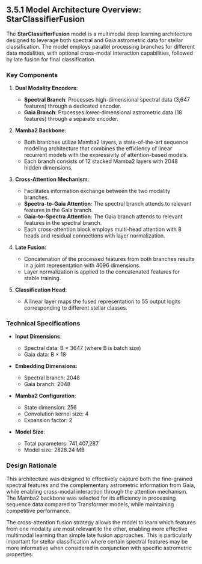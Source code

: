 
## 3.5.1 Model Architecture Overview: StarClassifierFusion

The **StarClassifierFusion** model is a multimodal deep learning architecture designed to leverage both spectral and Gaia astrometric data for stellar classification. The model employs parallel processing branches for different data modalities, with optional cross-modal interaction capabilities, followed by late fusion for final classification.

### Key Components

1. **Dual Modality Encoders**: 
   * **Spectral Branch**: Processes high-dimensional spectral data (3,647 features) through a dedicated encoder.
   * **Gaia Branch**: Processes lower-dimensional astrometric data (18 features) through a separate encoder.

2. **Mamba2 Backbone**:
   * Both branches utilize Mamba2 layers, a state-of-the-art sequence modeling architecture that combines the efficiency of linear recurrent models with the expressivity of attention-based models.
   * Each branch consists of 12 stacked Mamba2 layers with 2048 hidden dimensions.

3. **Cross-Attention Mechanism**:
   * Facilitates information exchange between the two modality branches.
   * **Spectra-to-Gaia Attention**: The spectral branch attends to relevant features in the Gaia branch.
   * **Gaia-to-Spectra Attention**: The Gaia branch attends to relevant features in the spectral branch.
   * Each cross-attention block employs multi-head attention with 8 heads and residual connections with layer normalization.

4. **Late Fusion**:
   * Concatenation of the processed features from both branches results in a joint representation with 4096 dimensions.
   * Layer normalization is applied to the concatenated features for stable training.

5. **Classification Head**:
   * A linear layer maps the fused representation to 55 output logits corresponding to different stellar classes.

### Technical Specifications

* **Input Dimensions**:
  * Spectral data: B × 3647 (where B is batch size)
  * Gaia data: B × 18
  
* **Embedding Dimensions**:
  * Spectral branch: 2048
  * Gaia branch: 2048
  
* **Mamba2 Configuration**:
  * State dimension: 256
  * Convolution kernel size: 4
  * Expansion factor: 2

* **Model Size**:
  * Total parameters: 741,407,287
  * Model size: 2828.24 MB

### Design Rationale

This architecture was designed to effectively capture both the fine-grained spectral features and the complementary astrometric information from Gaia, while enabling cross-modal interaction through the attention mechanism. The Mamba2 backbone was selected for its efficiency in processing sequence data compared to Transformer models, while maintaining competitive performance.

The cross-attention fusion strategy allows the model to learn which features from one modality are most relevant to the other, enabling more effective multimodal learning than simple late fusion approaches. This is particularly important for stellar classification where certain spectral features may be more informative when considered in conjunction with specific astrometric properties.

